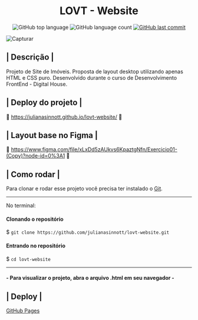 <h1 align="center"> LOVT - Website </h1>

<p align="center">
  <img alt="GitHub top language" src="https://img.shields.io/github/languages/top/julianasinnott/lovt-website.svg?color=0489B1">

  <img alt="GitHub language count" src="https://img.shields.io/github/languages/count/julianasinnott/lovt-website.svg?color=0489B1">
  
  <a href="https://github.com/julianasinnott/lovt-website/commits/main">
    <img alt="GitHub last commit" src="https://img.shields.io/github/last-commit/julianasinnott/lovt-website.svg?color=0489B1">
  </a>
</p>

![Capturar](https://user-images.githubusercontent.com/100887684/177056637-1d1b52ba-6b30-4037-8c3e-f4a688b60812.PNG)



## | Descrição |

Projeto de Site de Imóveis.
Proposta de layout desktop utilizando apenas HTML e CSS puro. 
Desenvolvido durante o curso de Desenvolvimento FrontEnd - Digital House.

## | Deploy do projeto |

🔗 https://julianasinnott.github.io/lovt-website/ 🔗

## | Layout base no Figma |

🔗 https://www.figma.com/file/xLxDd5zAUkvs6KpaztgNfn/Exercicio01-(Copy)?node-id=0%3A1 🔗

## | Como rodar |

Para clonar e rodar esse projeto você precisa ter instalado o [Git](https://git-scm.com/). 

<hr>

No terminal:

#### Clonando o repositório
$ `git clone https://github.com/julianasinnott/lovt-website.git`

#### Entrando no repositório
$ `cd lovt-website`

<hr>

#### - Para visualizar o projeto, abra o arquivo .html em seu navegador -

## | Deploy |

[GitHub Pages](https://pages.github.com/)

